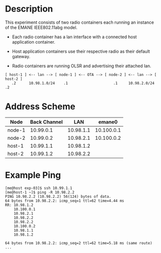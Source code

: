 # Description

This experiment consists of two radio containers each running an
instance of the EMANE IEEE802.11abg model.

* Each radio container has a lan interface with a connected host
  application container.

* Host application containers use their respective radio as their
  default gateway.

* Radio containers are running OLSR and advertising their attached lan.


```
[ host-1 ] <-- lan --> [ node-1 ] <-- OTA --> [ node-2 ] <-- lan --> [ host-2 ]
   .2      10.98.1.0/24    .1                     .1     10.98.2.0/24   .2
```

# Address Scheme

| Node | Back Channel | LAN     |  emane0  |
|------|--------------|---------|----------|
|node-1|10.99.0.1     |10.98.1.1|10.100.0.1|
|node-2|10.99.0.2     |10.98.2.1|10.100.0.2|
|host-1|10.99.1.1     |10.98.1.2|          |
|host-2|10.99.1.2     |10.98.2.2|          |

# Example Ping

```
[me@host exp-03]$ ssh 10.99.1.1
[me@host-1 ~]$ ping -R 10.98.2.2
PING 10.98.2.2 (10.98.2.2) 56(124) bytes of data.
64 bytes from 10.98.2.2: icmp_seq=1 ttl=62 time=4.44 ms
RR: 10.98.1.2
    10.100.0.1
    10.98.2.1
    10.98.2.2
    10.98.2.2
    10.100.0.2
    10.98.1.1
    10.98.1.2

64 bytes from 10.98.2.2: icmp_seq=2 ttl=62 time=5.18 ms	(same route)
...
```
